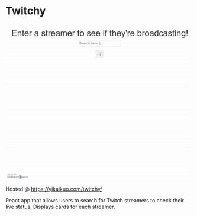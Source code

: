 # Twitchy
![Twitchy demo](demo/demo.gif)  
  
Hosted @ https://yikaikuo.com/twitchy/  

React app that allows users to search for Twitch streamers to check their live status.
Displays cards for each streamer.
